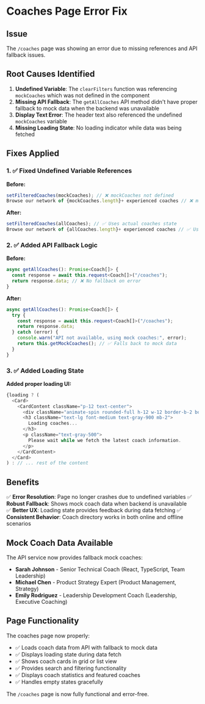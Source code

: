 # Coaches Page Error Fix

## Issue

The `/coaches` page was showing an error due to missing references and API fallback issues.

## Root Causes Identified

1. **Undefined Variable**: The `clearFilters` function was referencing `mockCoaches` which was not defined in the component
2. **Missing API Fallback**: The `getAllCoaches` API method didn't have proper fallback to mock data when the backend was unavailable
3. **Display Text Error**: The header text also referenced the undefined `mockCoaches` variable
4. **Missing Loading State**: No loading indicator while data was being fetched

## Fixes Applied

### 1. ✅ Fixed Undefined Variable References

**Before:**

```typescript
setFilteredCoaches(mockCoaches); // ❌ mockCoaches not defined
Browse our network of {mockCoaches.length}+ experienced coaches // ❌ mockCoaches not defined
```

**After:**

```typescript
setFilteredCoaches(allCoaches); // ✅ Uses actual coaches state
Browse our network of {allCoaches.length}+ experienced coaches // ✅ Uses actual coaches state
```

### 2. ✅ Added API Fallback Logic

**Before:**

```typescript
async getAllCoaches(): Promise<Coach[]> {
  const response = await this.request<Coach[]>("/coaches");
  return response.data; // ❌ No fallback on error
}
```

**After:**

```typescript
async getAllCoaches(): Promise<Coach[]> {
  try {
    const response = await this.request<Coach[]>("/coaches");
    return response.data;
  } catch (error) {
    console.warn("API not available, using mock coaches:", error);
    return this.getMockCoaches(); // ✅ Falls back to mock data
  }
}
```

### 3. ✅ Added Loading State

**Added proper loading UI:**

```typescript
{loading ? (
  <Card>
    <CardContent className="p-12 text-center">
      <div className="animate-spin rounded-full h-12 w-12 border-b-2 border-blue-600 mx-auto mb-4"></div>
      <h3 className="text-lg font-medium text-gray-900 mb-2">
        Loading coaches...
      </h3>
      <p className="text-gray-500">
        Please wait while we fetch the latest coach information.
      </p>
    </CardContent>
  </Card>
) : // ... rest of the content
```

## Benefits

✅ **Error Resolution**: Page no longer crashes due to undefined variables
✅ **Robust Fallback**: Shows mock coach data when backend is unavailable  
✅ **Better UX**: Loading state provides feedback during data fetching
✅ **Consistent Behavior**: Coach directory works in both online and offline scenarios

## Mock Coach Data Available

The API service now provides fallback mock coaches:

- **Sarah Johnson** - Senior Technical Coach (React, TypeScript, Team Leadership)
- **Michael Chen** - Product Strategy Expert (Product Management, Strategy)
- **Emily Rodriguez** - Leadership Development Coach (Leadership, Executive Coaching)

## Page Functionality

The coaches page now properly:

- ✅ Loads coach data from API with fallback to mock data
- ✅ Displays loading state during data fetch
- ✅ Shows coach cards in grid or list view
- ✅ Provides search and filtering functionality
- ✅ Displays coach statistics and featured coaches
- ✅ Handles empty states gracefully

The `/coaches` page is now fully functional and error-free.
